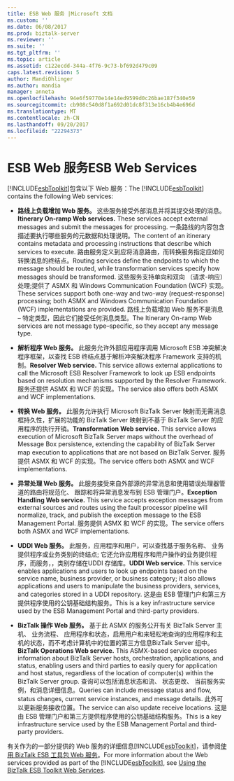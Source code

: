 ```yaml
---
title: ESB Web 服务 |Microsoft 文档
ms.custom: ''
ms.date: 06/08/2017
ms.prod: biztalk-server
ms.reviewer: ''
ms.suite: ''
ms.tgt_pltfrm: ''
ms.topic: article
ms.assetid: c122ecdd-344a-4f76-9c73-bf692d479c09
caps.latest.revision: 5
author: MandiOhlinger
ms.author: mandia
manager: anneta
ms.openlocfilehash: 94e6f59770e14e14ed9599d0c26bae187f340e59
ms.sourcegitcommit: cb908c540d8f1a692d01dc8f313e16cb4b4e696d
ms.translationtype: MT
ms.contentlocale: zh-CN
ms.lasthandoff: 09/20/2017
ms.locfileid: "22294373"
---
```

# <a name="esb-web-services"></a><span data-ttu-id="bf5a1-102">ESB Web 服务</span><span class="sxs-lookup"><span data-stu-id="bf5a1-102">ESB Web Services</span></span>
<span data-ttu-id="bf5a1-103">[!INCLUDE[esbToolkit](../includes/esbtoolkit-md.md)]包含以下 Web 服务：</span><span class="sxs-lookup"><span data-stu-id="bf5a1-103">The [!INCLUDE[esbToolkit](../includes/esbtoolkit-md.md)] contains the following Web services:</span></span>  
  
-   <span data-ttu-id="bf5a1-104">**路线上负载增加 Web 服务。** 这些服务接受外部消息并将其提交处理的消息。</span><span class="sxs-lookup"><span data-stu-id="bf5a1-104">**Itinerary On-ramp Web services.** These services accept external messages and submit the messages for processing.</span></span> <span data-ttu-id="bf5a1-105">一条路线的内容包含描述要执行哪些服务的元数据和处理说明。</span><span class="sxs-lookup"><span data-stu-id="bf5a1-105">The content of an itinerary contains metadata and processing instructions that describe which services to execute.</span></span> <span data-ttu-id="bf5a1-106">路由服务定义到应将消息路由，而转换服务指定应如何转换消息的终结点。</span><span class="sxs-lookup"><span data-stu-id="bf5a1-106">Routing services define the endpoints to which the message should be routed, while transformation services specify how messages should be transformed.</span></span> <span data-ttu-id="bf5a1-107">这些服务支持单向和双向 （请求-响应） 处理;提供了 ASMX 和 Windows Communication Foundation (WCF) 实现。</span><span class="sxs-lookup"><span data-stu-id="bf5a1-107">These services support both one-way and two-way (request-response) processing; both ASMX and Windows Communication Foundation (WCF) implementations are provided.</span></span> <span data-ttu-id="bf5a1-108">路线上负载增加 Web 服务不是消息 – 特定类型，因此它们接受任何消息类型。</span><span class="sxs-lookup"><span data-stu-id="bf5a1-108">The Itinerary On-ramp Web services are not message type–specific, so they accept any message type.</span></span>  
  
-   <span data-ttu-id="bf5a1-109">**解析程序 Web 服务。** 此服务允许外部应用程序调用 Microsoft ESB 冲突解决程序框架，以查找 ESB 终结点基于解析冲突解决程序 Framework 支持的机制。</span><span class="sxs-lookup"><span data-stu-id="bf5a1-109">**Resolver Web service.** This service allows external applications to call the Microsoft ESB Resolver Framework to look up ESB endpoints based on resolution mechanisms supported by the Resolver Framework.</span></span> <span data-ttu-id="bf5a1-110">服务还提供 ASMX 和 WCF 的实现。</span><span class="sxs-lookup"><span data-stu-id="bf5a1-110">The service also offers both ASMX and WCF implementations.</span></span>  
  
-   <span data-ttu-id="bf5a1-111">**转换 Web 服务。** 此服务允许执行 Microsoft BizTalk Server 映射而无需消息框持久性，扩展的功能的 BizTalk Server 映射到不基于 BizTalk Server 的应用程序的执行开销。</span><span class="sxs-lookup"><span data-stu-id="bf5a1-111">**Transformation Web service.** This service allows execution of Microsoft BizTalk Server maps without the overhead of Message Box persistence, extending the capability of BizTalk Server map execution to applications that are not based on BizTalk Server.</span></span> <span data-ttu-id="bf5a1-112">服务提供 ASMX 和 WCF 的实现。</span><span class="sxs-lookup"><span data-stu-id="bf5a1-112">The service offers both ASMX and WCF implementations.</span></span>  
  
-   <span data-ttu-id="bf5a1-113">**异常处理 Web 服务。** 此服务接受来自外部源的异常消息和使用错误处理器管道的路由将规范化、 跟踪和将异常消息发布到 ESB 管理门户。</span><span class="sxs-lookup"><span data-stu-id="bf5a1-113">**Exception Handling Web service.** This service accepts exception messages from external sources and routes using the fault processor pipeline will normalize, track, and publish the exception message to the ESB Management Portal.</span></span> <span data-ttu-id="bf5a1-114">服务提供 ASMX 和 WCF 的实现。</span><span class="sxs-lookup"><span data-stu-id="bf5a1-114">The service offers both ASMX and WCF implementations.</span></span>  
  
-   <span data-ttu-id="bf5a1-115">**UDDI Web 服务。** 此服务，应用程序和用户，可以查找基于服务名称、 业务提供程序或业务类别的终结点; 它还允许应用程序和用户操作的业务提供程序，而服务，，类别存储在UDDI 存储库。</span><span class="sxs-lookup"><span data-stu-id="bf5a1-115">**UDDI Web service.** This service enables applications and users to look up endpoints based on the service name, business provider, or business category; it also allows applications and users to manipulate the business providers, services, and categories stored in a UDDI repository.</span></span> <span data-ttu-id="bf5a1-116">这是由 ESB 管理门户和第三方提供程序使用的公钥基础结构服务。</span><span class="sxs-lookup"><span data-stu-id="bf5a1-116">This is a key infrastructure service used by the ESB Management Portal and third-party providers.</span></span>  
  
-   <span data-ttu-id="bf5a1-117">**BizTalk 操作 Web 服务。** 基于此 ASMX 的服务公开有关 BizTalk Server 主机、 业务流程、 应用程序和状态，启用用户和来轻松地查询的应用程序和主机的状态，而不考虑计算机中的位置的第三方信息BizTalk Server 组中。</span><span class="sxs-lookup"><span data-stu-id="bf5a1-117">**BizTalk Operations Web service.** This ASMX-based service exposes information about BizTalk Server hosts, orchestration, applications, and status, enabling users and third parties to easily query for application and host status, regardless of the location of computer(s) within the BizTalk Server group.</span></span> <span data-ttu-id="bf5a1-118">查询可以包括消息状态和流、 状态更改、 当前服务实例，和消息详细信息。</span><span class="sxs-lookup"><span data-stu-id="bf5a1-118">Queries can include message status and flow, status changes, current service instances, and message details.</span></span> <span data-ttu-id="bf5a1-119">此外可以更新服务接收位置。</span><span class="sxs-lookup"><span data-stu-id="bf5a1-119">The service can also update receive locations.</span></span> <span data-ttu-id="bf5a1-120">这是由 ESB 管理门户和第三方提供程序使用的公钥基础结构服务。</span><span class="sxs-lookup"><span data-stu-id="bf5a1-120">This is a key infrastructure service used by the ESB Management Portal and third-party providers.</span></span>  
  
 <span data-ttu-id="bf5a1-121">有关作为的一部分提供的 Web 服务的详细信息[!INCLUDE[esbToolkit](../includes/esbtoolkit-md.md)]，请参阅[使用 BizTalk ESB 工具包 Web 服务](../esb-toolkit/using-the-biztalk-esb-toolkit-web-services.md)。</span><span class="sxs-lookup"><span data-stu-id="bf5a1-121">For more information about the Web services provided as part of the [!INCLUDE[esbToolkit](../includes/esbtoolkit-md.md)], see [Using the BizTalk ESB Toolkit Web Services](../esb-toolkit/using-the-biztalk-esb-toolkit-web-services.md).</span></span>